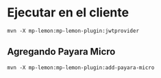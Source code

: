 # Ejecutar en el cliente
```
mvn -X mp-lemon:mp-lemon-plugin:jwtprovider 
```

## Agregando Payara Micro
```
mvn -X mp-lemon:mp-lemon-plugin:add-payara-micro
```
